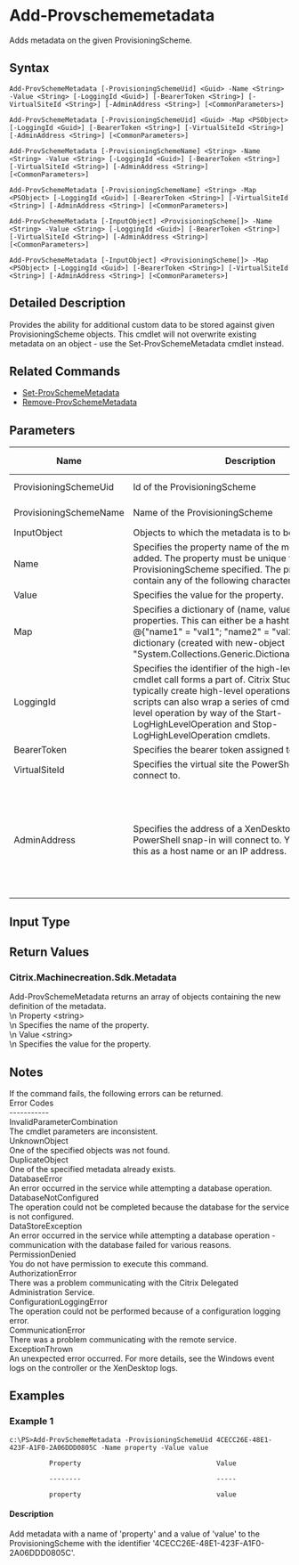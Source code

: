 ﻿
# Add-Provschememetadata
Adds metadata on the given ProvisioningScheme.
## Syntax
```
Add-ProvSchemeMetadata [-ProvisioningSchemeUid] <Guid> -Name <String> -Value <String> [-LoggingId <Guid>] [-BearerToken <String>] [-VirtualSiteId <String>] [-AdminAddress <String>] [<CommonParameters>]

Add-ProvSchemeMetadata [-ProvisioningSchemeUid] <Guid> -Map <PSObject> [-LoggingId <Guid>] [-BearerToken <String>] [-VirtualSiteId <String>] [-AdminAddress <String>] [<CommonParameters>]

Add-ProvSchemeMetadata [-ProvisioningSchemeName] <String> -Name <String> -Value <String> [-LoggingId <Guid>] [-BearerToken <String>] [-VirtualSiteId <String>] [-AdminAddress <String>] [<CommonParameters>]

Add-ProvSchemeMetadata [-ProvisioningSchemeName] <String> -Map <PSObject> [-LoggingId <Guid>] [-BearerToken <String>] [-VirtualSiteId <String>] [-AdminAddress <String>] [<CommonParameters>]

Add-ProvSchemeMetadata [-InputObject] <ProvisioningScheme[]> -Name <String> -Value <String> [-LoggingId <Guid>] [-BearerToken <String>] [-VirtualSiteId <String>] [-AdminAddress <String>] [<CommonParameters>]

Add-ProvSchemeMetadata [-InputObject] <ProvisioningScheme[]> -Map <PSObject> [-LoggingId <Guid>] [-BearerToken <String>] [-VirtualSiteId <String>] [-AdminAddress <String>] [<CommonParameters>]
```
## Detailed Description
Provides the ability for additional custom data to be stored against given ProvisioningScheme objects. This cmdlet will not overwrite existing metadata on an object - use the Set-ProvSchemeMetadata cmdlet instead.


## Related Commands

* [Set-ProvSchemeMetadata](./Set-ProvSchemeMetadata/)
* [Remove-ProvSchemeMetadata](./Remove-ProvSchemeMetadata/)
## Parameters
| Name   | Description | Required? | Pipeline Input | Default Value |
| --- | --- | --- | --- | --- |
| ProvisioningSchemeUid | Id of the ProvisioningScheme | true | true (ByValue, ByPropertyName) |  |
| ProvisioningSchemeName | Name of the ProvisioningScheme | true | true (ByValue, ByPropertyName) |  |
| InputObject | Objects to which the metadata is to be added. | true | true (ByValue) |  |
| Name | Specifies the property name of the metadata to be added. The property must be unique for the ProvisioningScheme specified. The property cannot contain any of the following characters \\/;:#.\*?=&lt;&gt;|\[\]()"' | true | false |  |
| Value | Specifies the value for the property. | true | false |  |
| Map | Specifies a dictionary of (name, value)-pairs for the properties. This can either be a hashtable (created with @{"name1" = "val1"; "name2" = "val2"}) or a string dictionary (created with new-object "System.Collections.Generic.Dictionary\[String,String\]"). | true | true (ByValue) |  |
| LoggingId | Specifies the identifier of the high-level operation this cmdlet call forms a part of. Citrix Studio and Director typically create high-level operations. PowerShell scripts can also wrap a series of cmdlet calls in a high-level operation by way of the Start-LogHighLevelOperation and Stop-LogHighLevelOperation cmdlets. | false | false |  |
| BearerToken | Specifies the bearer token assigned to the calling user | false | false |  |
| VirtualSiteId | Specifies the virtual site the PowerShell snap-in will connect to. | false | false |  |
| AdminAddress | Specifies the address of a XenDesktop controller the PowerShell snap-in will connect to. You can provide this as a host name or an IP address. | false | false | Localhost. Once a value is provided by any cmdlet, this value becomes the default. |

## Input Type

### 

## Return Values

### Citrix.Machinecreation.Sdk.Metadata
Add-ProvSchemeMetadata returns an array of objects containing the new definition of the metadata.<br>\\n    Property &lt;string&gt;<br>\\n        Specifies the name of the property.<br>\\n    Value &lt;string&gt;<br>\\n        Specifies the value for the property.
## Notes
If the command fails, the following errors can be returned.<br>    Error Codes<br>    -----------<br>    InvalidParameterCombination<br>        The cmdlet parameters are inconsistent.<br>    UnknownObject<br>        One of the specified objects was not found.<br>    DuplicateObject<br>        One of the specified metadata already exists.<br>    DatabaseError<br>        An error occurred in the service while attempting a database operation.<br>    DatabaseNotConfigured<br>        The operation could not be completed because the database for the service is not configured.<br>    DataStoreException<br>        An error occurred in the service while attempting a database operation - communication with the database failed for various reasons.<br>    PermissionDenied<br>        You do not have permission to execute this command.<br>    AuthorizationError<br>        There was a problem communicating with the Citrix Delegated Administration Service.<br>    ConfigurationLoggingError<br>        The operation could not be performed because of a configuration logging error.<br>    CommunicationError<br>        There was a problem communicating with the remote service.<br>    ExceptionThrown<br>        An unexpected error occurred.  For more details, see the Windows event logs on the controller or the XenDesktop logs.
## Examples

### Example 1
```
c:\PS>Add-ProvSchemeMetadata -ProvisioningSchemeUid 4CECC26E-48E1-423F-A1F0-2A06DDD0805C -Name property -Value value

          Property                                  Value

          --------                                  -----

          property                                  value
```
#### Description
Add metadata with a name of 'property' and a value of 'value' to the ProvisioningScheme with the identifier '4CECC26E-48E1-423F-A1F0-2A06DDD0805C'.
